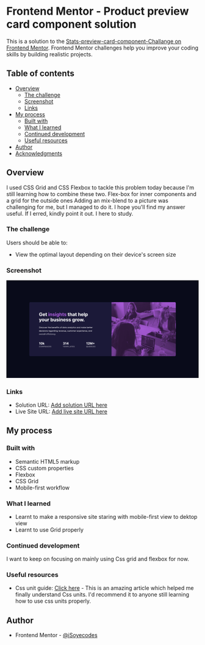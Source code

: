 # Frontend Mentor - Product preview card component solution

This is a solution to the [Stats-preview-card-component-Challange on Frontend Mentor](https://www.frontendmentor.io/challenges/stats-preview-card-component-Challange-GO7UmttRfa). Frontend Mentor challenges help you improve your coding skills by building realistic projects. 

## Table of contents

- [Overview](#Overview)
  - [The challenge](#stats-preview-card-componet)
  - [Screenshot](#screenshot)
  - [Links](#links)
- [My process](#my-process)
  - [Built with](#html-css-only)
  - [What I learned](#what-i-learned)
  - [Continued development](#continued-development)
  - [Useful resources](#Css-grid-guid/Flexbox-guide)
- [Author](#iSoyecodes)
- [Acknowledgments](#acknowledgments)

## Overview
I used CSS Grid and CSS Flexbox to tackle this problem today because I'm still learning how to combine these two. Flex-box for inner components and a grid for the outside ones Adding an mix-blend to a picture was challenging for me, but I managed to do it. I hope you'll find my answer useful. If I erred, kindly point it out. I here to study.

### The challenge

Users should be able to:

- View the optimal layout depending on their device's screen size

### Screenshot

![](./design/127.0.0.1_5500_index.html.png)

### Links

- Solution URL: [Add solution URL here](https://your-solution-url.com)
- Live Site URL: [Add live site URL here](https://your-live-site-url.com)

## My process

### Built with

- Semantic HTML5 markup
- CSS custom properties
- Flexbox
- CSS Grid
- Mobile-first workflow

### What I learned

- Learnt to make a responsive site staring with mobile-first view to dektop view
- Learnt to use Grid properly


### Continued development

I want to keep on focusing on mainly using Css grid and flexbox for now.

### Useful resources

- Css unit guide: [Click here](https://developer.mozilla.org/en-US/docs/Learn/CSS/Building_blocks/Values_and_units) - This is an amazing article which helped me finally understand Css units. I'd recommend it to anyone still learning how to use css units properly.

## Author

- Frontend Mentor - [@iSoyecodes](https://www.frontendmentor.io/profile/iSoyecodes)


